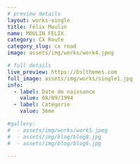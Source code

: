 ```yaml
---
# preview details
layout: works-single
title: Félix Moulin
name: MOULIN FELIX
category: CX Route
category_slug: cx road
image: assets/img/works/work4.jpeg

# full details
live_preview: https://bslthemes.com
full_image: assets/img/works/single1.jpg
info:
  - label: Date de naissance
    value: 08/09/1994
  - label: Catégorie 
    value: 3ème

#gallery:
#  - assets/img/works/work5.jpeg
#  - assets/img/blog/blog8.jpg
#  - assets/img/blog/blog6.jpg

---
```

